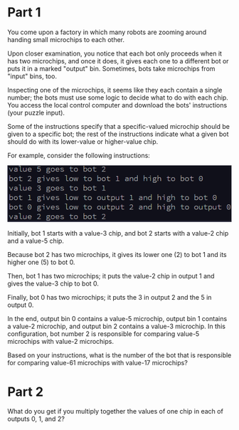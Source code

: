 # Part 1

You come upon a factory in which many robots are zooming around handing small microchips to each other.

Upon closer examination, you notice that each bot only proceeds when it has two microchips, and once it does, it gives each one to a different bot or puts it in a marked "output" bin. Sometimes, bots take microchips from "input" bins, too.

Inspecting one of the microchips, it seems like they each contain a single number; the bots must use some logic to decide what to do with each chip. You access the local control computer and download the bots' instructions (your puzzle input).

Some of the instructions specify that a specific-valued microchip should be given to a specific bot; the rest of the instructions indicate what a given bot should do with its lower-value or higher-value chip.

For example, consider the following instructions:

<p align=center>
 	<img src="sample.png">
</p>

Initially, bot 1 starts with a value-3 chip, and bot 2 starts with a value-2 chip and a value-5 chip.

Because bot 2 has two microchips, it gives its lower one (2) to bot 1 and its higher one (5) to bot 0.

Then, bot 1 has two microchips; it puts the value-2 chip in output 1 and gives the value-3 chip to bot 0.

Finally, bot 0 has two microchips; it puts the 3 in output 2 and the 5 in output 0.

In the end, output bin 0 contains a value-5 microchip, output bin 1 contains a value-2 microchip, and output bin 2 contains a value-3 microchip. In this configuration, bot number 2 is responsible for comparing value-5 microchips with value-2 microchips.

Based on your instructions, what is the number of the bot that is responsible for comparing value-61 microchips with value-17 microchips?


# Part 2

What do you get if you multiply together the values of one chip in each of outputs 0, 1, and 2?